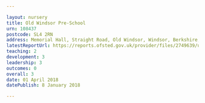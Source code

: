 ```yaml
---

layout: nursery
title: Old Windsor Pre-School
urn: 108437
postcode: SL4 2RN
address: Memorial Hall, Straight Road, Old Windsor, Windsor, Berkshire, SL4 2RN
latestReportUrl: https://reports.ofsted.gov.uk/provider/files/2749639/urn/108437.pdf
teaching: 2
development: 3
leadership: 3
outcomes: 0
overall: 3
date: 01 April 2018 
datePublish: 8 January 2018

---
```

